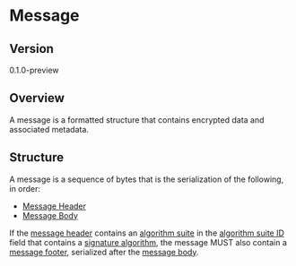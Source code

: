 [//]: # (Copyright 2019 Amazon.com, Inc. or its affiliates. All Rights Reserved.)
[//]: # (SPDX-License-Identifier: CC-BY-SA-4.0)

# Message

## Version

0.1.0-preview

## Overview

A message is a formatted structure that contains encrypted data and associated metadata.

## Structure

A message is a sequence of bytes that is the serialization of the following, in order:

- [Message Header](#message-header.md)
- [Message Body](#message-body.md)

If the [message header](#message-header.md) contains an [algorithm suite](#algorithmm-suites.md) in the
[algorithm suite ID](#message-header.md#algorithm-suite-id) field that contains a
[signature algorithm](#algorithm-suites.md#signature-algorithm), the message MUST also contain a
[message footer](#message-footer.md), serialized after the [message body](#message-body.md).
